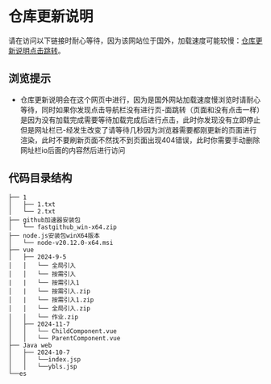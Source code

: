 # 仓库更新说明

请在访问以下链接时耐心等待，因为该网站位于国外，加载速度可能较慢：[仓库更新说明点击跳转](https://yym2023.github.io/)。

## 浏览提示
- 仓库更新说明会在这个网页中进行，因为是国外网站加载速度慢浏览时请耐心等待，同时如果你发现点击导航栏没有进行页-面跳转（页面和没有点击一样）是因为没有加载完成需要等待加载完成后进行点击，此时你发现没有立即停止但是网址栏已-经发生改变了请等待几秒因为浏览器需要都刚更新的页面进行渲染，此时不要刷新页面不然找不到页面出现404错误，此时你需要手动删除网址栏io后面的内容然后进行访问

## 代码目录结构

```
├── 1
│   ├── 1.txt            
│   └── 2.txt            
├── github加速器安装包
│   └── fastgithub_win-x64.zip
├── node.js安装包winX64版本
│   └── node-v20.12.0-x64.msi
├── vue
│   ├── 2024-9-5
│   │   └── 全局引入
│   │   └── 按需引入
|   |   └── 按需引入1
│   |   └── 按需引入.zip
│   |   └── 按需引入1.zip
│   │   └── 全局引入.zip
│   │   └── 作业.zip
│   ├── 2024-11-7
│   │   └── ChildComponent.vue
│   │   └── ParentComponent.vue
├── Java web
│   ├── 2024-10-7
│   │   └──index.jsp
│   │   └──ybls.jsp
└──es
```
